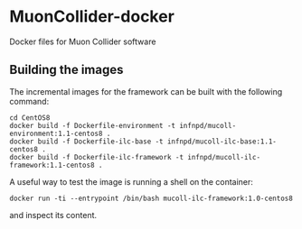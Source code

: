 # MuonCollider-docker
Docker files for Muon Collider software

## Building the images
The incremental images for the framework can be built with the following command:
```
cd CentOS8
docker build -f Dockerfile-environment -t infnpd/mucoll-environment:1.1-centos8 .
docker build -f Dockerfile-ilc-base -t infnpd/mucoll-ilc-base:1.1-centos8 .
docker build -f Dockerfile-ilc-framework -t infnpd/mucoll-ilc-framework:1.1-centos8 .
```

A useful way to test the image is running a shell on the container:
```
docker run -ti --entrypoint /bin/bash mucoll-ilc-framework:1.0-centos8
```
and inspect its content.
